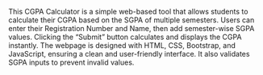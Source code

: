 This CGPA Calculator is a simple web-based tool that allows students to calculate their CGPA  based on the SGPA of multiple semesters. Users can enter their Registration Number and Name, then add semester-wise SGPA values. Clicking the “Submit” button calculates and displays the CGPA instantly. The webpage is designed with HTML, CSS, Bootstrap, and JavaScript, ensuring a clean and user-friendly interface. It also validates SGPA inputs to prevent invalid values.

